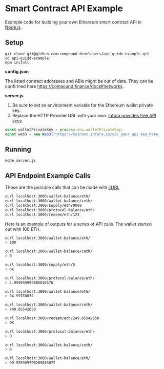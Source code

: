 # Smart Contract API Example

Example code for building your own Ethereum smart contract API in [Node.js](https://nodejs.org/en/download/).

## Setup

```
git clone git@github.com:compound-developers/api-guide-example.git
cd api-guide-example
npm install
```

**config.json**

The listed contract addresses and ABIs might be out of date. They can be confirmed here https://compound.finance/docs#networks.

**server.js**

1. Be sure to set an environment variable for the Ethereum wallet private 
key.
2. Replace the HTTP Provider URL with your own. [Infura provides free API keys](https://infura.io/).

```js
const walletPrivateKey = process.env.walletPrivateKey;
const web3 = new Web3('https://mainnet.infura.io/v3/_your_api_key_here_');
```

## Running

```
node server.js
```

## API Endpoint Example Calls

These are the possible calls that can be made with [cURL](https://curl.haxx.se/download.html).

```bash
curl localhost:3000/wallet-balance/eth/
curl localhost:3000/wallet-balance/ceth/
curl localhost:3000/supply/eth/9000
curl localhost:3000/protocol-balance/eth/
curl localhost:3000/redeem/eth/123
```

Here is an example of outputs for a series of API calls. The wallet started out with 100 ETH.

```bash
curl localhost:3000/wallet-balance/eth/
> 100

curl localhost:3000/wallet-balance/ceth/
> 0

curl localhost:3000/supply/eth/5
> OK

curl localhost:3000/protocol-balance/eth/
> 4.999999999885010676

curl localhost:3000/wallet-balance/eth/
> 94.99788632

curl localhost:3000/wallet-balance/ceth/
> 249.85542658

curl localhost:3000/redeem/eth/249.85542658
> OK

curl localhost:3000/protocol-balance/eth/
> 0

curl localhost:3000/wallet-balance/ceth/
> 0

curl localhost:3000/wallet-balance/eth/
> 99.995909700269046879

```
